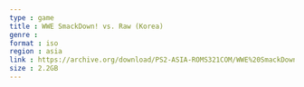 ```yaml
---
type : game
title : WWE SmackDown! vs. Raw (Korea)
genre : 
format : iso
region : asia
link : https://archive.org/download/PS2-ASIA-ROMS321COM/WWE%20SmackDown%21%20vs.%20Raw%20%28Korea%29.7z
size : 2.2GB
---
```

